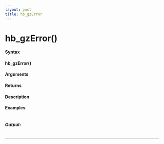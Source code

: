 ```yaml
---
layout: post
title: hb_gzError
---
```


# hb_gzError()


#### Syntax

#### hb_gzError()

#### Arguments

#### Returns

#### Description

#### Examples

```

```

##### Output:

```

```

---